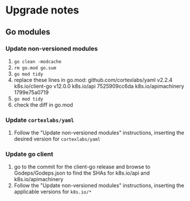 # Upgrade notes

## Go modules

### Update non-versioned modules

1. `go clean -modcache`
1. `rm go.mod go.sum`
1. `go mod tidy`
1. replace these lines in go.mod:
    github.com/cortexlabs/yaml v2.2.4
    k8s.io/client-go v12.0.0
    k8s.io/api 7525909cc6da
    k8s.io/apimachinery 1799e75a0719
1. `go mod tidy`
1. check the diff in go.mod

### Update `cortexlabs/yaml`

1. Follow the "Update non-versioned modules" instructions, inserting the desired version for `cortexlabs/yaml`

### Update go client

1. go to the commit for the client-go release and browse to Godeps/Godeps.json to find the SHAs for k8s.io/api and k8s.io/apimachinery
1. Follow the "Update non-versioned modules" instructions, inserting the applicable versions for `k8s.io/*`
